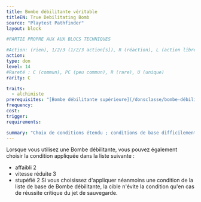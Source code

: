 ```yaml
---
title: Bombe débilitante véritable
titleEN: True Debilitating Bomb
source: "Playtest Pathfinder"
layout: block

#PARTIE PROPRE AUX AUX BLOCS TECHNIQUES

#Action: (rien), 1/2/3 (1/2/3 action[s]), R (réaction), L (action libre)
action: 
type: don
level: 14
#Rareté : C (commun), PC (peu commun), R (rare), U (unique)
rarity: C

traits:
  - alchimiste
prerequisites: "[Bombe débilitante supérieure](/donsclasse/bombe-débilitante-supérieure.html)"
frequency: 
cost:
trigger: 
requirements:

summary: "Choix de conditions étendu ; conditions de base difficilement évitables"
---
```


Lorsque vous utilisez une Bombe débilitante, vous pouvez également choisir la condition appliquée dans la liste suivante :
* affaibli 2
* vitesse réduite 3
* stupéfié 2
Si vous choisissez d'appliquer néanmoins une condition de la liste de base de Bombe débilitante, la cible n'évite la condition qu'en cas de réussite critique du jet de sauvegarde.
